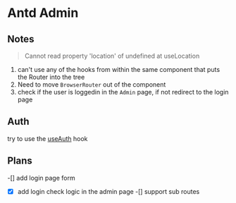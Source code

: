 # Antd Admin 

## Notes

> Cannot read property 'location' of undefined at useLocation

1. can't use any of the hooks from within the same component that puts the Router into the tree
2. Need to move `BrowserRouter` out of the component
3. check if the user is loggedin in the `Admin` page, if not redirect to the login page

## Auth

try to use the [useAuth](https://reactrouter.com/web/example/auth-workflow) hook

## Plans

-[] add login page form
-[x] add login check logic in the admin page
-[] support sub routes
